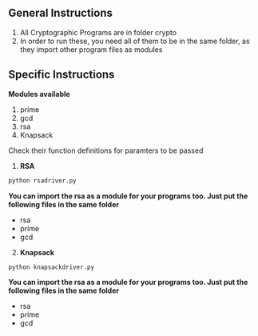 ## General Instructions

1. All Cryptographic Programs are in folder crypto
2. In order to run these, you need all of them to be in the same folder, as they import other program files as modules

## Specific Instructions

**Modules available**

1. prime
2. gcd
3. rsa
4. Knapsack

Check their function definitions for paramters to be passed

1. **RSA**

```bash
python rsadriver.py
```

**You can import the rsa as a module for your programs too. Just put the following files in the same folder**

- rsa
- prime
- gcd


2. **Knapsack**

```bash
python knapsackdriver.py
```

**You can import the rsa as a module for your programs too. Just put the following files in the same folder**

- rsa
- prime
- gcd
